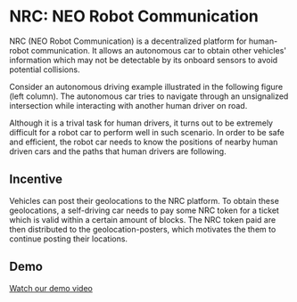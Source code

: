 # NRC: NEO Robot Communication

NRC (NEO Robot Communication) is a decentralized platform for human-robot communication. It allows an autonomous car to obtain other vehicles' information which may not be detectable by its onboard sensors to avoid potential collisions.

Consider an autonomous driving example illustrated in the following figure (left column). The autonomous car tries to navigate through an unsignalized intersection while interacting with another human driver on road.  

Although it is a trival task for human drivers, it turns out to be extremely difficult for a robot car to perform well in such scenario. In order to be safe and efficient, the robot car needs to know the positions of nearby human driven cars and the paths that human drivers are following.

## Incentive

Vehicles can post their geolocations to the NRC platform. 
To obtain these geolocations, a self-driving car needs to pay some NRC token for a ticket which is valid within a certain amount of blocks. 
The NRC token paid are then distributed to the geolocation-posters, which motivates the them to continue posting their locations.

## Demo

[Watch our demo video](https://www.youtube.com/watch?v=R0IuDfLkoBs)


